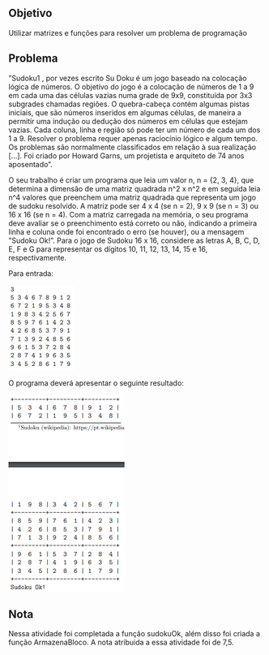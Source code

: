 ## Objetivo

Utilizar matrizes e funções para resolver um problema de programação

## Problema

”Sudoku1
, por vezes escrito Su Doku é um jogo baseado na colocação lógica de números. O
objetivo do jogo é a colocação de números de 1 a 9 em cada uma das células vazias numa grade de
9x9, constituída por 3x3 subgrades chamadas regiões. O quebra-cabeça contém algumas pistas
iniciais, que são números inseridos em algumas células, de maneira a permitir uma indução ou
dedução dos números em células que estejam vazias. Cada coluna, linha e região só pode ter
um número de cada um dos 1 a 9. Resolver o problema requer apenas raciocínio lógico e algum
tempo. Os problemas são normalmente classificados em relação à sua realização [...]. Foi criado
por Howard Garns, um projetista e arquiteto de 74 anos aposentado”.

  O seu trabalho é criar um programa que leia um valor n, n = {2, 3, 4}, que determina a
dimensão de uma matriz quadrada n^2 x n^2 e em seguida leia n^4 valores que preenchem uma
matriz quadrada que representa um jogo de sudoku resolvido. A matriz pode ser 4 x 4 (se n =
2), 9 x 9 (se n = 3) ou 16 x 16 (se n = 4). Com a matriz carregada na memória, o seu programa
deve avaliar se o preenchimento está correto ou não, indicando a primeira linha e coluna onde
foi encontrado o erro (se houver), ou a mensagem ”Sudoku Ok!”. Para o jogo de Sudoku 16 x
16, considere as letras A, B, C, D, E, F e G para representar os dígitos 10, 11, 12, 13, 14, 15 e
16, respectivamente.

Para entrada:

<img src = "https://raw.githubusercontent.com/Kaymartins/Atividade-sudoku/main/entrada.png"> </img>

O programa deverá apresentar o seguinte resultado:

<img src = "https://raw.githubusercontent.com/Kaymartins/Atividade-sudoku/main/saida.png"> </img>

## Nota 

Nessa atividade foi completada a função sudokuOk, além disso foi criada a função ArmazenaBloco. A nota atríbuida a essa atividade foi de 7,5.
